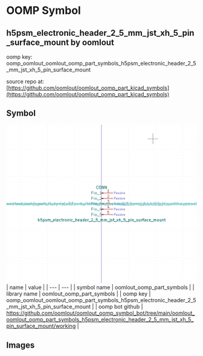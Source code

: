 # OOMP Symbol  
## h5psm_electronic_header_2_5_mm_jst_xh_5_pin_surface_mount  by oomlout  
  
oomp key: oomp_oomlout_oomlout_oomp_part_symbols_h5psm_electronic_header_2_5_mm_jst_xh_5_pin_surface_mount  
  
source repo at: [https://github.com/oomlout/oomlout_oomp_part_kicad_symbols](https://github.com/oomlout/oomlout_oomp_part_kicad_symbols)  
## Symbol  
  
[![working.png](working_600.png)](working.png)  
| name | value | 
| --- | --- | 
| symbol name | oomlout_oomp_part_symbols | 
| library name | oomlout_oomp_part_symbols | 
| oomp key | oomp_oomlout_oomlout_oomp_part_symbols_h5psm_electronic_header_2_5_mm_jst_xh_5_pin_surface_mount | 
| oomp bot github | https://github.com/oomlout/oomlout_oomp_symbol_bot/tree/main/oomlout_oomlout_oomp_part_symbols_h5psm_electronic_header_2_5_mm_jst_xh_5_pin_surface_mount/working | 
## Images  
